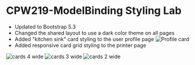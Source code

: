 # CPW219-ModelBinding Styling Lab
- Updated to Bootstrap 5.3
- Changed the shared layout to use a dark color theme on all pages
- Added "kitchen sink" card styling to the user profile page
  ![Profile card](https://github.com/JohnnyBee86/CPW219-Copy-Repository/assets/130700641/4320dd77-a1e8-42ac-a880-4e448b275e26)
- Added responsive card grid styling to the printer page
  

![cards 4 wide](https://github.com/JohnnyBee86/CPW219-Copy-Repository/assets/130700641/e3319313-e04a-47b6-a518-7948681b4a3b)
![cards 3 wide](https://github.com/JohnnyBee86/CPW219-Copy-Repository/assets/130700641/2909a012-26fb-453b-a241-04fbeb524218)
![cards 2 wide](https://github.com/JohnnyBee86/CPW219-Copy-Repository/assets/130700641/a3414d82-7830-41a1-bd78-ce986fac22ef)
